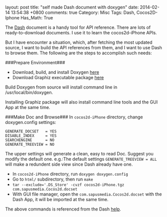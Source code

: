 layout: post
title: "self made Dash document with doxygen"
date: 2014-02-14 13:54:38 +0800
comments: true
Category: Misc
Tags: Dash, Cocos2D-Iphone
Has_Math: True

The [Dash](http://kapeli.com/dash) document is a handy tool for API reference. There are lots of ready-to-download documents. I use it to  learn the cocos2d-iPhone APIs.

But I have encounter a situation, which, after fetching the most updated source, I want to build the API references from them, and I want to use Dash to browse them. The following are the steps to accomplish such needs:
<!-- more -->
###Prepare Environment###
* Download, build, and install Doxygen [here](http://www.stack.nl/~dimitri/doxygen/download.html)
* Download Graphiz executable package [here](http://www.graphviz.org/Download..php)

Build Doxygen from source will install command line in /usr/local/bin/doxygen.

Installing Graphiz package will also install command line tools and the GUI App at the same time.

###Make Doc and Browse###
In `cocos2d-iPhone` directory, change doxygen.config settings:

	GENERATE_DOCSET   = YES
	DISABLE_INDEX     = YES
	SEARCHENGINE      = NO
	GENERATE_TREEVIEW = NO

The upper settings will generate a clean, easy to read Doc. Suggest you modify the default one.
e.g.:The default settings `GENERATE_TREEVIEW = ALL` will make a redundent side view since Dash already have one.

* In `cocos2d-iPhone` directory, run `doxygen doxygen.config`
* Go to `html/` subdirectory, then run `make`
* `tar --exclude='.DS_Store' -cvzf cocos2d-iPhone.tgz com.sapusmedia.Cocos2d.docset`
* With GUI file manager, open the `com.sapusmedia.Cocos2d.docset` with the Dash App, it will be imported at the same time.

The above commands is referenced from the Dash [help](http://kapeli.com/docsets).

#
